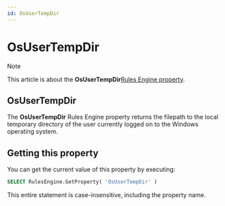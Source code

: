 ```yaml
---
id: OsUserTempDir
---
```


# OsUserTempDir



> [!NOTE]
> This article is about the **OsUserTempDir**[Rules Engine property](/docs/Modeller_and_Rules_Engine/Rules_Engine_properties).

## **OsUserTempDir**

The **OsUserTempDir** Rules Engine property returns the filepath to the local temporary directory of the user currently logged on to the Windows operating system.

## Getting this property

You can get the current value of this property by executing:

```sql
SELECT RulesEngine.GetProperty( 'OsUserTempDir' )
```

This entire statement is case-insensitive, including the property name.